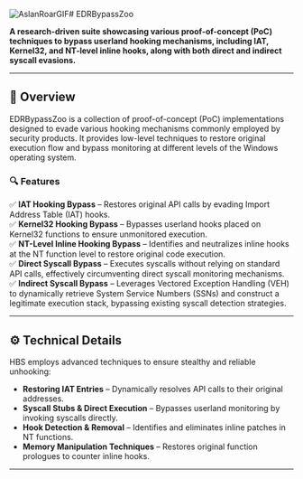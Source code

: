 ![AslanRoarGIF](https://github.com/user-attachments/assets/a5758fee-4645-48a2-88dd-09229ec24e4d)# EDRBypassZoo 

**A research-driven suite showcasing various proof-of-concept (PoC) techniques to bypass userland hooking mechanisms, including IAT, Kernel32, and NT-level inline hooks, along with both direct and indirect syscall evasions.**

---

## 🚀 Overview
EDRBypassZoo is a collection of proof-of-concept (PoC) implementations designed to evade various hooking mechanisms commonly employed by security products. It provides low-level techniques to restore original execution flow and bypass monitoring at different levels of the Windows operating system.

### 🔍 Features  
✅ **IAT Hooking Bypass** – Restores original API calls by evading Import Address Table (IAT) hooks.  
✅ **Kernel32 Hooking Bypass** – Bypasses userland hooks placed on Kernel32 functions to ensure unmonitored execution.  
✅ **NT-Level Inline Hooking Bypass** – Identifies and neutralizes inline hooks at the NT function level to restore original code execution.  
✅ **Direct Syscall Bypass** – Executes syscalls without relying on standard API calls, effectively circumventing direct syscall monitoring mechanisms.  
✅ **Indirect Syscall Bypass** – Leverages Vectored Exception Handling (VEH) to dynamically retrieve System Service Numbers (SSNs) and construct a legitimate execution stack, bypassing existing syscall detection strategies.  

---

## ⚙️ Technical Details
HBS employs advanced techniques to ensure stealthy and reliable unhooking:
- **Restoring IAT Entries** – Dynamically resolves API calls to their original addresses.
- **Syscall Stubs & Direct Execution** – Bypasses userland monitoring by invoking syscalls directly.
- **Hook Detection & Removal** – Identifies and eliminates inline patches in NT functions.
- **Memory Manipulation Techniques** – Restores original function prologues to counter inline hooks.

---

